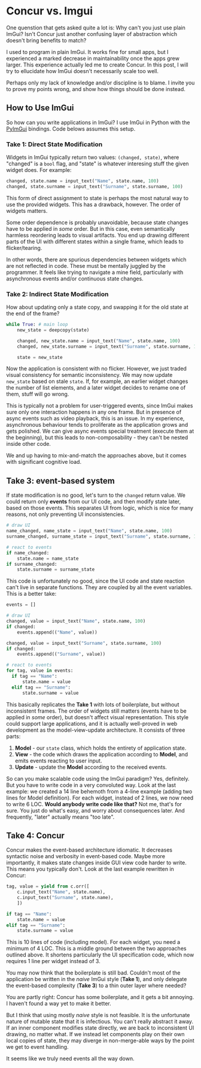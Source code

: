 
# Concur vs. Imgui

One quenstion that gets asked quite a lot is: Why can't you just use plain ImGui? Isn't Concur just another confusing layer of abstraction which doesn't bring benefits to match?

I used to program in plain ImGui. It works fine for small apps, but I experienced a marked decrease in maintainability once the apps grew larger. This experience actually led me to create Concur. In this post, I will try to ellucidate how ImGui doesn't necessarily scale too well.

Perhaps only my lack of knowledge and/or discipline is to blame. I invite you to prove my points wrong, and show how things should be done instead.

## How to Use ImGui

So how can you write applications in ImGui? I use ImGui in Python with the [PyImGui](https://github.com/swistakm/pyimgui) bindings. Code belows assumes this setup. 

### Take 1: Direct State Modification

Widgets in ImGui typically return two values: `(changed, state)`, where "changed" is a `bool` flag, and "state" is whatever interesing stuff the given widget does. For example:

```python
changed, state.name = input_text("Name", state.name, 100)
changed, state.surname = input_text("Surname", state.surname, 100)
```

This form of direct assignment to state is perhaps the most natural way to use the provided widgets. This has a drawback, however. The order of widgets matters.

Some order dependence is probably unavoidable, because state changes have to be applied in *some* order. But in this case, even semantically harmless reordering leads to visual artifacts. You end up drawing different parts of the UI with different states within a single frame, which leads to flicker/tearing.

In other words, there are spurious dependencies between widgets which are not reflected in code. These must be mentally juggled by the programmer. It feels like trying to navigate a mine field, particularly with asynchronous events and/or continuous state changes.

### Take 2: Indirect State Modification

How about updating only a state copy, and swapping it for the old state at the end of the frame?

```python
while True: # main loop
    new_state = deepcopy(state)

    changed, new_state.name = input_text("Name", state.name, 100)
    changed, new_state.surname = input_text("Surname", state.surname, 100)

    state = new_state
```

Now the application is consistent with no flicker. However, we just traded visual consistency for semantic inconsistency. We may now update `new_state` based on stale `state`. If, for example, an earlier widget changes the number of list elements, and a later widget decides to rename one of them, stuff will go wrong.

This is typically not a problem for user-triggered events, since ImGui makes sure only one interaction happens in any one frame. But in presence of async events such as video playback, this is an issue. In my experience, asynchronous behaviour tends to proliferate as the application grows and gets polished. We can give async events special treatment (execute them at the beginning), but this leads to non-composability - they can't be nested inside other code.

We and up having to mix-and-match the approaches above, but it comes with significant cognitive load.

## Take 3: event-based system

If state modification is no good, let's turn to the `changed` return value. We could return only **events** from our UI code, and then modify state later, based on those events. This separates UI from logic, which is nice for many reasons, not only preventing UI inconsistencies.

```python
# draw UI
name_changed, name_state = input_text("Name", state.name, 100)
surname_changed, surname_state = input_text("Surname", state.surname, 100)

# react to events
if name_changed:
    state.name = name_state
if surname_changed:
    state.surname = surname_state
```

This code is unfortunately no good, since the UI code and state reaction can't live in separate functions. They are coupled by all the event variables. This is a better take:

```python
events = []

# draw UI
changed, value = input_text("Name", state.name, 100)
if changed:
    events.append(("Name", value))

changed, value = input_text("Surname", state.surname, 100)
if changed:
    events.append(("Surname", value))

# react to events
for tag, value in events:
  if tag == "Name":
      state.name = value
  elif tag == "Surname":
      state.surname = value
```

This basically replicates the **Take 1** with lots of boilerplate, but without inconsistent frames. The order of widgets still matters (events have to be applied in *some* order), but doesn't affect visual representation. This style could support large applications, and it is actually well-proved in web development as the model-view-update architecture. It consists of three parts:

1. **Model** - our `state` class, which holds the entirety of application state.
2. **View** - the code which draws the application according to **Model**, and emits events reacting to user input.
3. **Update** - update the **Model** according to the received events.


So can you make scalable code using the ImGui paradigm? Yes, definitely. But you have to write code in a very convoluted way. Look at the last example: we created a 14 line behemoth from a 4-line example (adding two lines for Model definition). For each widget, instead of 2 lines, we now need to write 6 LOC. **Would anybody write code like that?** Not me, that's for sure. You just do what's easy, and worry about consequences later. And frequently, "later" actually means "too late".

## Take 4: Concur

Concur makes the event-based architecture idiomatic. It decreases syntactic noise and verbosity in event-based code. Maybe more importantly, it makes state changes inside GUI view code harder to write. This means you typically don't. Look at the last example rewritten in Concur:

```python
tag, value = yield from c.orr([
    c.input_text("Name", state.name),
    c.input_text("Surname", state.name),
    ])

if tag == "Name":
    state.name = value
elif tag == "Surname":
    state.surname = value
```

This is 10 lines of code (including model). For each widget, you need a minimum of 4 LOC. This is a middle ground between the two approaches outlined above. It shortens particularly the UI specification code, which now requires 1 line per widget instead of 3.

You may now think that the boilerplate is still bad. Couldn't most of the application be written in the *naive* ImGui style (**Take 1**), and only delegate the event-based complexity (**Take 3**) to a thin outer layer where needed?

You are partly right: Concur has some boilerplate, and it gets a bit annoying. I haven't found a way yet to make it better.

But I think that using mostly *naive* style is not feasible. It is the unfortunate nature of mutable state that it is infectious. You can't really abstract it away. If an inner component modifies state directly, we are back to inconsistent UI drawing, no matter what. If we instead let components play on their own local copies of state, they may diverge in non-merge-able ways by the point we get to event handling.

It seems like we truly need events all the way down.

<!--
This may actually be a good approach, which I haven't fully explored yet. It basically combines all three **Takes** above:

* Write the non-complicated UI components in the direct **Take 1** style,
* Abstract away their changes to state by `deepcopy`-ing a local copy of state in **Take 2** style,
* Apply the changes to the global state using a **Take 3** evented style.
-->
